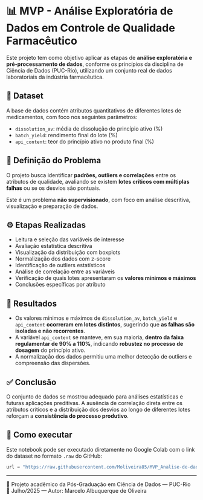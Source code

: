 # 📊 MVP - Análise Exploratória de Dados em Controle de Qualidade Farmacêutico

Este projeto tem como objetivo aplicar as etapas de **análise exploratória e pré-processamento de dados**, conforme os princípios da disciplina de Ciência de Dados (PUC-Rio), utilizando um conjunto real de dados laboratoriais da indústria farmacêutica.

## 📁 Dataset

A base de dados contém atributos quantitativos de diferentes lotes de medicamentos, com foco nos seguintes parâmetros:

- `dissolution_av`: média de dissolução do princípio ativo (%)
- `batch_yield`: rendimento final do lote (%)
- `api_content`: teor do princípio ativo no produto final (%)

## 🧩 Definição do Problema

O projeto busca identificar **padrões, outliers e correlações** entre os atributos de qualidade, avaliando se existem **lotes críticos com múltiplas falhas** ou se os desvios são pontuais.

Este é um problema **não supervisionado**, com foco em análise descritiva, visualização e preparação de dados.

## ⚙️ Etapas Realizadas

- Leitura e seleção das variáveis de interesse
- Avaliação estatística descritiva
- Visualização da distribuição com boxplots
- Normalização dos dados com z-score
- Identificação de outliers estatísticos
- Análise de correlação entre as variáveis
- Verificação de quais lotes apresentaram os **valores mínimos e máximos**
- Conclusões específicas por atributo

## 📌 Resultados

- Os valores mínimos e máximos de `dissolution_av`, `batch_yield` e `api_content` **ocorreram em lotes distintos**, sugerindo que **as falhas são isoladas e não recorrentes**.
- A variável `api_content` se manteve, em sua maioria, **dentro da faixa regulamentar de 90% a 110%**, indicando **robustez no processo de dosagem** do princípio ativo.
- A normalização dos dados permitiu uma melhor detecção de outliers e compreensão das dispersões.

## ✅ Conclusão

O conjunto de dados se mostrou adequado para análises estatísticas e futuras aplicações preditivas. A ausência de correlação direta entre os atributos críticos e a distribuição dos desvios ao longo de diferentes lotes reforçam a **consistência do processo produtivo**.

## 🚀 Como executar

Este notebook pode ser executado diretamente no Google Colab com o link do dataset no formato `.raw` do GitHub:

```python
url = "https://raw.githubusercontent.com/Moliveira85/MVP_Analise-de-dados/main/Laboratory.csv"
```

---

🧠 Projeto acadêmico da Pós-Graduação em Ciência de Dados — PUC-Rio  
📅 Julho/2025 — Autor: Marcelo Albuquerque de Oliveira
